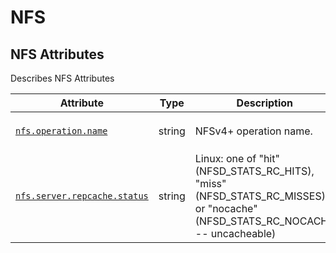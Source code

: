 <!-- NOTE: THIS FILE IS AUTOGENERATED. DO NOT EDIT BY HAND. -->
<!-- see templates/registry/markdown/attribute_namespace.md.j2 -->

# NFS

## NFS Attributes

Describes NFS Attributes

| Attribute | Type | Description | Examples | Stability |
|---|---|---|---|---|
| <a id="nfs-operation-name" href="#nfs-operation-name">`nfs.operation.name`</a> | string | NFSv4+ operation name. | `OPEN`; `READ`; `GETATTR` | ![Development](https://img.shields.io/badge/-development-blue) |
| <a id="nfs-server-repcache-status" href="#nfs-server-repcache-status">`nfs.server.repcache.status`</a> | string | Linux: one of "hit" (NFSD_STATS_RC_HITS), "miss" (NFSD_STATS_RC_MISSES), or "nocache" (NFSD_STATS_RC_NOCACHE -- uncacheable) | `hit` | ![Development](https://img.shields.io/badge/-development-blue) |
